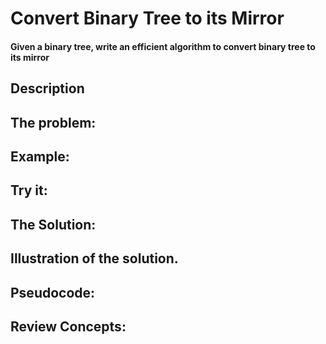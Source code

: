 # Convert Binary Tree to its Mirror

#### Given a binary tree, write an efficient algorithm to convert binary tree to its mirror

## Description

## The problem:

## Example:

## Try it:

## The Solution:
   
## Illustration of the solution.

## Pseudocode:

## Review Concepts:
